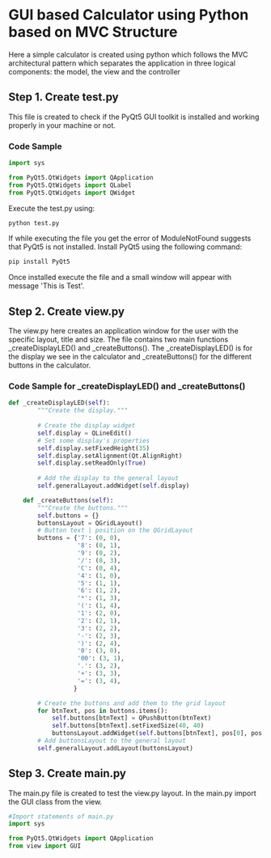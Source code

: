 # GUI based Calculator using Python based on MVC Structure


Here a simple calculator is created using python which follows the MVC architectural pattern which separates the application in three logical components: the model, the view and the controller

## Step 1. Create test.py
This file is created to check if the PyQt5 GUI toolkit is installed and working properly in your machine or not.
### Code Sample

```python
import sys

from PyQt5.QtWidgets import QApplication
from PyQt5.QtWidgets import QLabel
from PyQt5.QtWidgets import QWidget
```
Execute the test.py using:

```bash
python test.py
```
If while executing the file you get the error of ModuleNotFound suggests that PyQt5 is not installed. Install PyQt5 using the following command:

```bash
pip install PyQt5
```
Once installed execute the file and a small window will appear with message 'This is Test'.

## Step 2. Create view.py
The view.py here creates an application window for the user with the specific layout, title and size. The file contains two main functions _createDisplayLED() and _createButtons(). The _createDisplayLED() is for the display we see in the calculator and _createButtons() for the different buttons in the calculator.

### Code Sample for _createDisplayLED() and _createButtons()  
```python
def _createDisplayLED(self):
        """Create the display."""
        
        # Create the display widget
        self.display = QLineEdit()
        # Set some display's properties
        self.display.setFixedHeight(35)
        self.display.setAlignment(Qt.AlignRight)
        self.display.setReadOnly(True)
        
        # Add the display to the general layout
        self.generalLayout.addWidget(self.display)

    def _createButtons(self):
        """Create the buttons."""
        self.buttons = {}
        buttonsLayout = QGridLayout()
        # Button text | position on the QGridLayout
        buttons = {'7': (0, 0),
                   '8': (0, 1),
                   '9': (0, 2),
                   '/': (0, 3),
                   'C': (0, 4),
                   '4': (1, 0),
                   '5': (1, 1),
                   '6': (1, 2),
                   '*': (1, 3),
                   '(': (1, 4),
                   '1': (2, 0),
                   '2': (2, 1),
                   '3': (2, 2),
                   '-': (2, 3),
                   ')': (2, 4),
                   '0': (3, 0),
                   '00': (3, 1),
                   '.': (3, 2),
                   '+': (3, 3),
                   '=': (3, 4),
                  }

        # Create the buttons and add them to the grid layout
        for btnText, pos in buttons.items():
            self.buttons[btnText] = QPushButton(btnText)
            self.buttons[btnText].setFixedSize(40, 40)
            buttonsLayout.addWidget(self.buttons[btnText], pos[0], pos[1])
        # Add buttonsLayout to the general layout
        self.generalLayout.addLayout(buttonsLayout)
````
## Step 3. Create main.py
The main.py file is created to test the view.py layout. In the main.py import the GUI class from the view.
```python
#Import statements of main.py
import sys

from PyQt5.QtWidgets import QApplication
from view import GUI
```